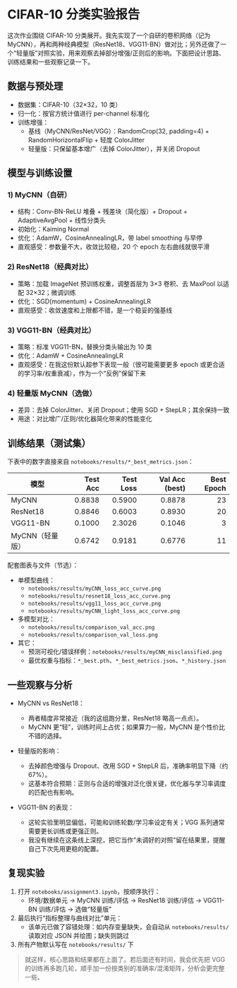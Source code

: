 # CIFAR-10 分类实验报告

这次作业围绕 CIFAR-10 分类展开。我先实现了一个自研的卷积网络（记为 MyCNN），再和两种经典模型（ResNet18、VGG11-BN）做对比；另外还做了一个“轻量版”对照实验，用来观察去掉部分增强/正则后的影响。下面把设计思路、训练结果和一些观察记录一下。

## 数据与预处理

- 数据集：CIFAR-10（32×32，10 类）
- 归一化：按官方统计值进行 per-channel 标准化
- 训练增强：
  - 基线（MyCNN/ResNet/VGG）：RandomCrop(32, padding=4) + RandomHorizontalFlip + 轻度 ColorJitter
  - 轻量版：只保留基本增广（去掉 ColorJitter），并关闭 Dropout

## 模型与训练设置

### 1) MyCNN（自研）

- 结构：Conv-BN-ReLU 堆叠 + 残差块（简化版）+ Dropout + AdaptiveAvgPool + 线性分类头
- 初始化：Kaiming Normal
- 优化：AdamW，CosineAnnealingLR，带 label smoothing 与早停
- 直观感受：参数量不大，收敛比较稳，20 个 epoch 左右曲线就很平滑

### 2) ResNet18（经典对比）

- 策略：加载 ImageNet 预训练权重，调整首层为 3×3 卷积、去 MaxPool 以适配 32×32；微调训练
- 优化：SGD(momentum) + CosineAnnealingLR
- 直观感受：收敛速度和上限都不错，是一个稳妥的强基线

### 3) VGG11-BN（经典对比）

- 策略：标准 VGG11-BN，替换分类头输出为 10 类
- 优化：AdamW + CosineAnnealingLR
- 直观感受：在我这份默认超参下表现一般（很可能需要更多 epoch 或更合适的学习率/权重衰减），作为一个“反例”保留下来

### 4) 轻量版 MyCNN（选做）

- 差异：去掉 ColorJitter、关闭 Dropout；使用 SGD + StepLR；其余保持一致
- 用途：对比增广/正则/优化器简化带来的性能变化

## 训练结果（测试集）

下表中的数字直接来自 `notebooks/results/*_best_metrics.json`：

| 模型            | Test Acc | Test Loss | Val Acc (best) | Best Epoch |
| --------------- | -------: | --------: | -------------: | ---------: |
| MyCNN           |   0.8838 |    0.5900 |         0.8878 |         23 |
| ResNet18        |   0.8846 |    0.6003 |         0.8930 |         20 |
| VGG11-BN        |   0.1000 |    2.3026 |         0.1046 |          3 |
| MyCNN（轻量版） |   0.6742 |    0.9181 |         0.6776 |         11 |

配套图表与文件（节选）：

- 单模型曲线：
  - `notebooks/results/myCNN_loss_acc_curve.png`
  - `notebooks/results/resnet18_loss_acc_curve.png`
  - `notebooks/results/vgg11_loss_acc_curve.png`
  - `notebooks/results/myCNN_light_loss_acc_curve.png`
- 多模型对比：
  - `notebooks/results/comparison_val_acc.png`
  - `notebooks/results/comparison_val_loss.png`
- 其它：
  - 预测可视化/错误样例：`notebooks/results/myCNN_misclassified.png`
  - 最优权重与指标：`*_best.pth`、`*_best_metrics.json`、`*_history.json`

## 一些观察与分析

- MyCNN vs ResNet18：

  - 两者精度非常接近（我的这组跑分里，ResNet18 略高一点点）。
  - MyCNN 更“轻”，训练时间上占优；如果算力一般，MyCNN 是个性价比不错的选择。
- 轻量版的影响：

  - 去掉颜色增强与 Dropout、改用 SGD + StepLR 后，准确率明显下降（约 67%）。
  - 这基本符合预期：正则与合适的增强对泛化很关键，优化器与学习率调度的匹配也有影响。
- VGG11-BN 的表现：

  - 这轮实验里明显偏低，可能和训练轮数/学习率设定有关；VGG 系列通常需要更长训练或更强正则。
  - 我没有继续在这条线上深挖，把它当作“未调好的对照”留在结果里，提醒自己下次先用更稳的配置。

## 复现实验

1. 打开 `notebooks/assignment3.ipynb`，按顺序执行：
   - 环境/数据单元 → MyCNN 训练/评估 → ResNet18 训练/评估 → VGG11-BN 训练/评估 → 选做“轻量版”
2. 最后执行“指标整理与曲线对比”单元：
   - 该单元已做了容错处理：如内存变量缺失，会自动从 `notebooks/results/` 读取对应 JSON 并绘图；缺失则跳过
3. 所有产物默认写在 `notebooks/results/` 下

>就这样，核心思路和结果都在上面了。若后面还有时间，我会优先把 VGG 的训练再多跑几轮，顺手加一份按类别的准确率/混淆矩阵，分析会更完整一些。

